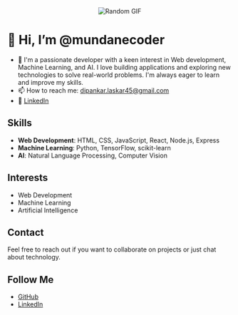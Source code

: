 <div align="center">
  <img src="https://media.giphy.com/media/3oKIPnAiaMCws8nOsE/giphy.gif" alt="Random GIF">
</div>

# 👋 Hi, I’m @mundanecoder

- 👀 I'm a passionate developer with a keen interest in Web development, Machine Learning, and AI. I love building applications and exploring new technologies to solve real-world problems. I'm always eager to learn and improve my skills.
- 📫 How to reach me: [dipankar.laskar45@gmail.com](mailto:dipankar.laskar45@gmail.com)
- 💼 [LinkedIn](https://linkedin.com/in/dipankar-laskar)

## Skills
- **Web Development**: HTML, CSS, JavaScript, React, Node.js, Express
- **Machine Learning**: Python, TensorFlow, scikit-learn
- **AI**: Natural Language Processing, Computer Vision

## Interests
- Web Development
- Machine Learning
- Artificial Intelligence

## Contact
Feel free to reach out if you want to collaborate on projects or just chat about technology.

## Follow Me
- [GitHub](https://github.com/mundanecoder)
- [LinkedIn](https://linkedin.com/in/dipankar-laskar)
